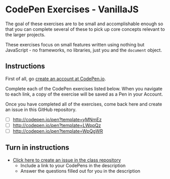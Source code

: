 # CodePen Exercises - VanillaJS

The goal of these exercises are to be small and accomplishable enough so that you can complete several of these to pick up core concepts relevant to the larger projects.

These exercises focus on small features written using nothing but JavaScript - no frameworks, no libraries, just you and the `document` object.

## Instructions
First of all, go [create an account at CodePen.io](https://www.codepen.io).

Complete each of the CodePen exercises listed below. When you navigate to each link, a copy of the exercise will be saved as a Pen in your Account.

Once you have completed all of the exercises, come back here and create an issue in this GitHub repository.

- [ ] http://codepen.io/pen?template=yMNmEz
- [ ] http://codepen.io/pen?template=LWppQz
- [ ] http://codepen.io/pen?template=WpQgWR

## Turn in instructions
* [Click here to create an issue in the class repository](https://www.github.com/OriginCodeAcademy/Cohort10/issues/new?title=02-CodePen-VanillaJS&body=1.%20Where%20can%20I%20find%20your%20CodePens%3F%20(Copy%20and%20paste%20links%20to%20each%20one))
    * Include a link to your CodePens in the description
    * Answer the questions filled out for you in the description
